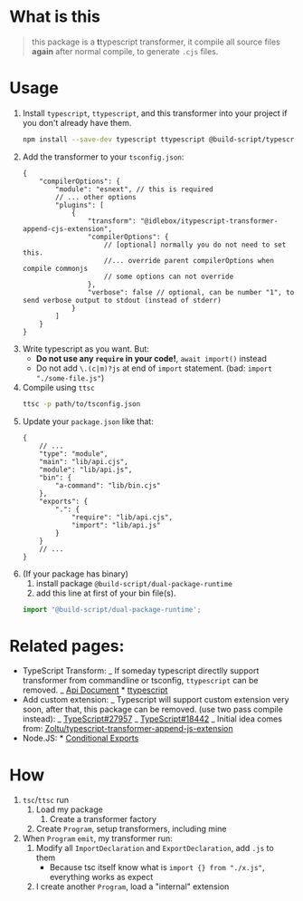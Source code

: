 # What is this

> this package is a **t**typescript transformer, it compile all source files **again** after normal compile, to generate `.cjs` files.

# Usage

1. Install `typescript`, `ttypescript`, and this transformer into your project if you don't already have them.
    ```bash
    npm install --save-dev typescript ttypescript @build-script/typescript-transformer-dual-package
    ```
1. Add the transformer to your `tsconfig.json`:
    ```jsonc
    {
    	"compilerOptions": {
    		"module": "esnext", // this is required
    		// ... other options
    		"plugins": [
    			{
    				"transform": "@idlebox/itypescript-transformer-append-cjs-extension",
    				"compilerOptions": {
    					// [optional] normally you do not need to set this.
    					//... override parent compilerOptions when compile commonjs
    					// some options can not override
    				},
    				"verbose": false // optional, can be number "1", to send verbose output to stdout (instead of stderr)
    			}
    		]
    	}
    }
    ```
1. Write typescript as you want. But:
    - **Do not use any `require` in your code!**, `await import()` instead
    - Do not add `\.(c|m)?js` at end of `import` statement. (bad: `import "./some-file.js"`)
1. Compile using `ttsc`
    ```bash
    ttsc -p path/to/tsconfig.json
    ```
1. Update your `package.json` like that:
    ```jsonc
    {
    	// ...
    	"type": "module",
    	"main": "lib/api.cjs",
    	"module": "lib/api.js",
    	"bin": {
    		"a-command": "lib/bin.cjs"
    	},
    	"exports": {
    		".": {
    			"require": "lib/api.cjs",
    			"import": "lib/api.js"
    		}
    	}
    	// ...
    }
    ```
1. (If your package has binary)
    1. install package `@build-script/dual-package-runtime`
    1. add this line at first of your bin file(s).
    ```js
    import '@build-script/dual-package-runtime';
    ```

# Related pages:

-   TypeScript Transform:
    _ If someday typescript directlly support transformer from commandline or tsconfig, `ttypescript` can be removed.
    _ [Api Document](https://github.com/microsoft/TypeScript/wiki/Using-the-Compiler-API) \* [ttypescript](https://github.com/cevek/ttypescript)
-   Add custom extension:
    _ Typescript will support custom extension very soon, after that, this package can be removed. (use two pass compile instead):
    _ [TypeScript#27957](microsoft/TypeScript#27957)
    _ [TypeScript#18442](microsoft/TypeScript#18442)
    _ Initial idea comes from: [Zoltu/typescript-transformer-append-js-extension](Zoltu/typescript-transformer-append-js-extension)
-   Node.JS: \* [Conditional Exports](https://nodejs.org/api/esm.html#esm_conditional_exports)

# How

1. `tsc`/`ttsc` run
    1. Load my package
        1. Create a transformer factory
    1. Create `Program`, setup transformers, including mine
1. When `Program` `emit`, my transformer run:
    1. Modify all `ImportDeclaration` and `ExportDeclaration`, add `.js` to them
        - Because tsc itself know what is `import {} from "./x.js"`, everything works as expect
    1. I create another `Program`, load a "internal" extension
